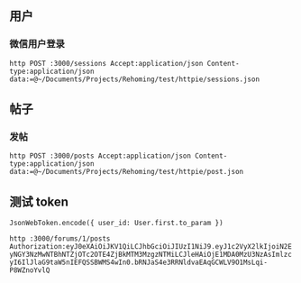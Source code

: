 ## 用户

### 微信用户登录
`http POST :3000/sessions Accept:application/json Content-type:application/json data:=@~/Documents/Projects/Rehoming/test/httpie/sessions.json`


## 帖子

### 发帖
`http POST :3000/posts Accept:application/json Content-type:application/json data:=@~/Documents/Projects/Rehoming/test/httpie/post.json`

## 测试 token

`JsonWebToken.encode({ user_id: User.first.to_param })`

`http :3000/forums/1/posts Authorization:eyJ0eXAiOiJKV1QiLCJhbGciOiJIUzI1NiJ9.eyJ1c2VyX2lkIjoiN2EyNGY3NzMwNTBhNTZjOTc2OTE4ZjBkMTM3MzgzNTMiLCJleHAiOjE1MDA0MzU3NzAsImlzcyI6IlJlaG9taW5nIEFQSSBWMS4wIn0.bRNJaS4e3RRNldvaEAqGCWLV9O1MsLqi-P8WZnoYvlQ`
